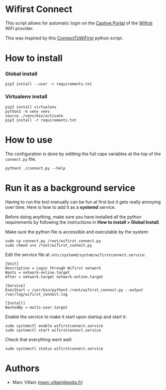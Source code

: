 Wifirst Connect
===
This script allows for automatic login on the [Captive Portal](https://www.wifirst.com/en/captive-portal) of the [Wifirst](https://www.wifirst.com/en/) WiFi provider.

This was inspired by this [ConnectToWiFirst](https://github.com/JoseIgnacioTamayo/ConnectToWiFirst) python script.

# How to install

### Global install
```
pip3 install --user -r requirements.txt
```

### Virtualenv install
```
pip3 install virtualenv
python3 -m venv venv
source ./venv/bin/activate
pip3 install -r requirements.txt
```

# How to use

The configuration is done by editting the full caps variables at the top of the
`connect.py` file.

```
python3 ./connect.py --help
```

# Run it as a background service

Having to run the tool manually can be fun at first but it gets really annoying
over time. Here is how to add it as a **systemd** service.

Before doing anything, make sure you have installed all the python requirements
by following the instructions in **How to install > Global Install**.

Make sure the python file is accessible and executable by the system:
```
sudo cp connect.py /root/wifirst_connect.py
sudo chmod u+x /root/wifirst_connect.py
```

Edit the service file at `/etc/systemd/system/wifirstconnect.service`:
```
[Unit]
Description = Login through Wifirst network
Wants = network-online.target
After = network.target network-online.target

[Service]
ExecStart = /usr/bin/python3 /root/wifirst_connect.py --output /var/log/wifirst_connect.log

[Install]
WantedBy = multi-user.target
```

Enable the service to make it start upon startup and start it:
```
sudo systemctl enable wifirstconnect.service
sudo systemctl start wifirstconnect.service
```

Check that everything went well:
```
sudo systemctl status wifirstconnect.service
```

# Authors

* Marc Villain (marc.villain@epita.fr)

